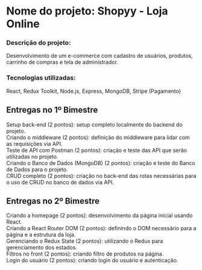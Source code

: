 # Nome do projeto: Shopyy - Loja Online
### Descrição do projeto: 
Desenvolvimento de um e-commerce com cadastro de usuários, produtos, carrinho de compras e tela de administrador.
### Tecnologias utilizadas: 
React, Redux Toolkit, Node.js, Express, MongoDB, Stripe (Pagamento)
## Entregas no 1º Bimestre
Setup back-end (2 pontos): setup completo localmente do backend do projeto.<br>
Criando o middleware (2 pontos): definição do middleware para lidar com as requisições via API.<br>
Teste de API com Postman (2 pontos): criação e teste das API que serão utilizadas no projeto.<br>
Criando o Banco de Dados (MongoDB) (2 pontos): criação e teste do Banco de Dados para o projeto.<br>
CRUD completo (2 pontos): criação no back-end das rotas necessárias para o uso de CRUD no banco de dados via API.
## Entregas no 2º Bimestre 
Criando a homepage (2 pontos): desenvolvimento da página inicial usando React.<br>
Criando a React Router DOM (2 pontos): definindo o DOM necessário para a página e a estrutura da loja.<br>
Gerenciando o Redux State (2 pontos): utilizando o Redux para gerenciamento dos estados.<br>
Filtros no front (2 pontos): criando filtro de produtos na página.<br>
Login do usuário (2 pontos): criando login do usuário e autenticação.
